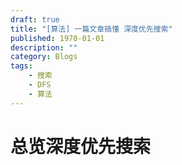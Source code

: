 ```yaml
---
draft: true
title: "[算法] 一篇文章搞懂 深度优先搜索"
published: 1970-01-01
description: ""
category: Blogs
tags:
    - 搜索
    - DFS
    - 算法
---
```


# 总览深度优先搜索

